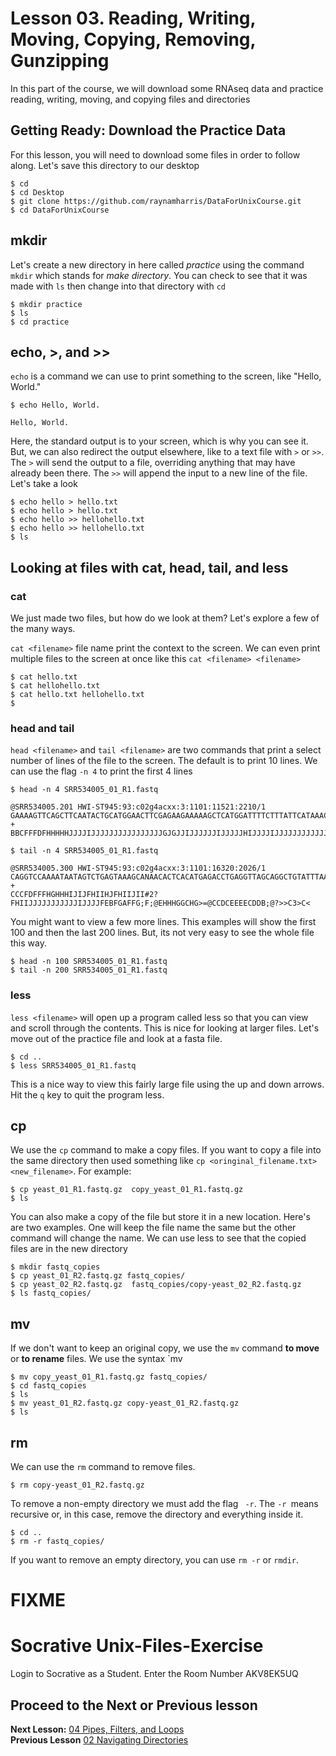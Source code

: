 # Lesson 03. Reading, Writing, Moving, Copying, Removing, Gunzipping 

In this part of the course, we will download some RNAseq data and practice reading, writing, moving, and copying files and directories

## Getting Ready: Download the Practice Data
For this lesson, you will need to download some files in order to follow along.
Let's save this directory to our desktop

~~~ {.bash}
$ cd
$ cd Desktop
$ git clone https://github.com/raynamharris/DataForUnixCourse.git
$ cd DataForUnixCourse

~~~

## mkdir

Let's create a new directory in here called *practice* using the command `mkdir` which stands for *make directory*. You can check to see that it was made with `ls` then change into that directory with `cd`

~~~ {.bash}
$ mkdir practice
$ ls 
$ cd practice
~~~

## echo, >, and >> 

`echo` is a command we can use to print something to the screen, like "Hello, World." 

~~~ {.bash}
$ echo Hello, World.
~~~
~~~ {.output}
Hello, World.
~~~

Here, the standard output is to your screen, which is why you can see it. But, we can also redirect the output elsewhere, like to a text file with `>` or `>>`. The `>` will send the output to a file, overriding anything that may have already been there. The  `>>` will append the input to a new line of the file. Let's take a look

~~~ {.bash}
$ echo hello > hello.txt
$ echo hello > hello.txt
$ echo hello >> hellohello.txt
$ echo hello >> hellohello.txt
$ ls
~~~

## Looking at files with cat, head, tail, and less

### cat
We just made two files, but how do we look at them? Let's explore a few of the many ways.

`cat <filename>` file name print the context to the screen. We can even print multiple files to the screen at once like this `cat <filename> <filename>`

~~~ {.bash}
$ cat hello.txt
$ cat hellohello.txt
$ cat hello.txt hellohello.txt
$ 
~~~

### head and tail
`head <filename>` and `tail <filename>` are two commands that print a select number of lines of the file to the screen. The default is to print 10 lines. We can use the flag `-n 4` to print the first 4 lines

~~~ {.bash}
$ head -n 4 SRR534005_01_R1.fastq
~~~
~~~ {.output}
@SRR534005.201 HWI-ST945:93:c02g4acxx:3:1101:11521:2210/1
GAAAAGTTCAGCTTCAATACTGCATGGAACTTCGAGAAGAAAAAGCTCATGGATTTTCTTTATTCATAAACCTCCTGCCAAATAAATGAATTAATTGAAA
+
BBCFFFDFHHHHHJJJJIJJJJJJJJJJJJJJJJGJGJJIJJJJJJIJJJJJHIJJJJIJJJJJJJJJJJJJIJHHHHHFFFFFEEEEDEEEDDEEDDDD
~~~

~~~ {.bash}
$ tail -n 4 SRR534005_01_R1.fastq
~~~
~~~ {.output}
@SRR534005.300 HWI-ST945:93:c02g4acxx:3:1101:16320:2026/1
CAGGTCCAAAATAATAGTCTGAGTAAAGCANAACACTCACATGAGACCTGAGGTTAGCAGGCTGTATTTAACAGGTGCCTAATTTTTGGGTAATGCTGCC
+
CCCFDFFFHGHHHIJIJFHIIHJFHIIJII#2?FHIIJJJJJJJJJJJIJJJJFEBFGAFFG;F;@EHHHGGCHG>=@CCDCEEEECDDB;@?>>C3>C<
~~~

You might want to view a few more lines. This examples will show the first 100 and then the last 200 lines. But, its not very easy to see the whole file this way. 

~~~ {.bash}
$ head -n 100 SRR534005_01_R1.fastq
$ tail -n 200 SRR534005_01_R1.fastq
~~~

### less
`less <filename>` will open up a program called less so that you can view and scroll through the contents. This is nice for looking at larger files. Let's move out of the practice file and look at a fasta file.


~~~ {.bash}
$ cd ..
$ less SRR534005_01_R1.fastq
~~~

This is a nice way to view this fairly large file using the up and down arrows. 
Hit the `q` key to quit the program less. 


## cp
We use the `cp` command to make a copy files. If you want to copy a file into the same directory then used something like `cp <oringinal_filename.txt> <new_filename>`. For example:

~~~ {.bash}
$ cp yeast_01_R1.fastq.gz  copy_yeast_01_R1.fastq.gz
$ ls
~~~

You can also make a copy of the file but store it in a new location. Here's are two examples. One will keep the file name the same but the other command will change the name. We can use less to see that the copied files are in the new directory

~~~ {.bash}
$ mkdir fastq_copies
$ cp yeast_01_R2.fastq.gz fastq_copies/
$ cp yeast_02_R2.fastq.gz  fastq_copies/copy-yeast_02_R2.fastq.gz
$ ls fastq_copies/
~~~

## mv
If we don't want to keep an original copy, we use the `mv` command **to move** or **to rename** files. We use the syntax `mv <origingalfilename> <newfilename>

~~~ {.bash}
$ mv copy_yeast_01_R1.fastq.gz fastq_copies/
$ cd fastq_copies
$ ls	
$ mv yeast_01_R2.fastq.gz copy-yeast_01_R2.fastq.gz
$ ls
~~~

## rm 
We can use the `rm` command to remove files. 

~~~ {.bash}
$ rm copy-yeast_01_R2.fastq.gz
~~~

To remove a non-empty directory we must add the flag ` -r`. The `-r `means recursive or, in this case, remove the directory and everything inside it.

~~~ {.bash}
$ cd ..
$ rm -r fastq_copies/
~~~

If you want to remove an empty directory, you can use `rm -r` or `rmdir`.

# FIXME
# Socrative Unix-Files-Exercise
Login to Socrative as a Student.
Enter the Room Number AKV8EK5UQ

## Proceed to the Next or Previous lesson
**Next Lesson:** [04 Pipes, Filters, and Loops](https://github.com/raynamharris/Shell_Intro_for_Transcriptomics/blob/master/04_PipesFiltersLoops.md)  
**Previous Lesson** [02 Navigating Directories](https://github.com/raynamharris/Shell_Intro_for_Transcriptomics/blob/master/02_Navigating_Dirs.md)